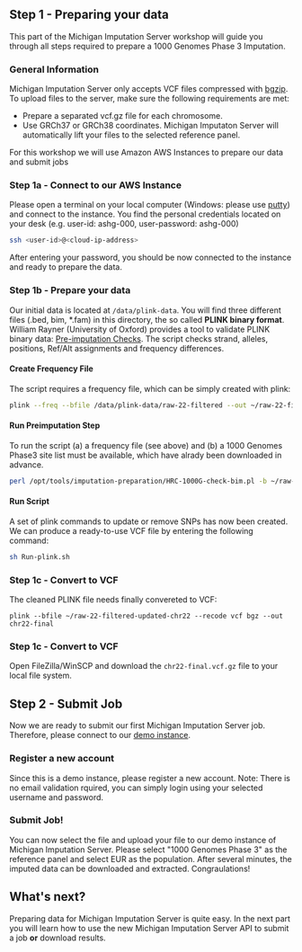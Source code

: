## Step 1 - Preparing your data

This part of the Michigan Imputation Server workshop will guide you through all steps required to prepare a 1000 Genomes Phase 3 Imputation.

### General Information
Michigan Imputation Server only accepts VCF files compressed with [bgzip](http://samtools.sourceforge.net/tabix.shtml). To upload files to the server, make sure the following requirements are met:

- Prepare a separated vcf.gz file for each chromosome.
- Use GRCh37 or GRCh38 coordinates. Michigan Imputaton Server will automatically lift your files to the selected reference panel. 

For this workshop we will use Amazon AWS Instances to prepare our data and submit jobs 
    
### Step 1a - Connect to our AWS Instance

Please open a terminal on your local computer (Windows: please use [putty](https://www.putty.org/)) and connect to the instance. You find the personal credentials located on your desk (e.g. user-id: ashg-000, user-password: ashg-000) 

````sh
ssh <user-id>@<cloud-ip-address>
````

After entering your password, you should be now connected to the instance and ready to prepare the data. 

### Step 1b - Prepare your data
Our initial data is located at `/data/plink-data`. You will find three different files (.bed, bim, *.fam) in this directory, the so called **PLINK binary format**. 
William Rayner (University of Oxford) provides a tool to validate PLINK binary data: [Pre-imputation Checks](http://www.well.ox.ac.uk/~wrayner/tools/). The script checks strand, alleles, positions, Ref/Alt assignments and frequency differences.

#### Create Frequency File
 The script requires a frequency file, which can be simply created with plink:
 
````sh
plink --freq --bfile /data/plink-data/raw-22-filtered --out ~/raw-22-filtered
````

#### Run Preimputation Step
To run the script (a) a frequency file (see above) and (b) a 1000 Genomes Phase3 site list must be available, which have alrady been downloaded in advance. 

````sh
perl /opt/tools/imputation-preparation/HRC-1000G-check-bim.pl -b ~/raw-22-filtered -f ~/raw-22-filtered.freq -r /opt/tools/imputation-preparation/1000GP_Phase3_combined.legend.gz -g -p EUR
````
#### Run Script
A set of  plink commands to update or remove SNPs has now been created. We can produce a ready-to-use VCF file by entering the following command:

````sh
sh Run-plink.sh
````

### Step 1c - Convert to VCF
The cleaned PLINK file needs finally convereted to VCF:

````
plink --bfile ~/raw-22-filtered-updated-chr22 --recode vcf bgz --out chr22-final
````

### Step 1c - Convert to VCF
Open FileZilla/WinSCP and download the `chr22-final.vcf.gz` file to your local file system.


## Step 2 - Submit Job
Now we are ready to submit our first Michigan Imputation Server job. Therefore, please connect to our [demo instance](http://imputation-demo-2058360856.us-east-2.elb.amazonaws.com/index.html#!).

### Register a new account
Since this is a demo instance, please register a new account. Note: There is no email validation rquired, you can simply login using your selected username and password. 

### Submit Job!
You can now select the file and upload your file to our demo instance of Michigan Imputation Server. Please select "1000 Genomes Phase 3" as the reference panel and select EUR as the population. After several minutes, the imputed data can be downloaded and extracted. Congraulations!

## What's next?
Preparing data for Michigan Imputation Server is quite easy. In the next part you will learn how to use the new Michigan Imputation Server API to submit a job **or** download results.



